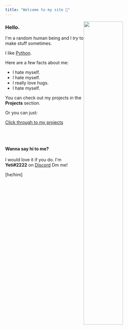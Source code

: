```yaml
---
title: "Welcome to my site 👋"
---
```


<img style="float: right;" width="50%" height="50%" src="https://waifu.now.sh/sfw/hug">

### Hello.


I'm a random human being and I _try_ to make stuff sometimes.

I like [Python](https://python.org). 


Here are a few facts about me:

* I hate myself.
* I hate myself.
* I really love hugs.
* I hate myself.

You can check out my projects in the **Projects** section.

Or you can just:

<a href="projects.html" class="btn btn-warning">Click through to my projects</a>

<br>
<br>

#### Wanna say hi to me?

I would love it if you do. I'm **Yeti#2222** on [Discord](https://discord.com) <span class="label label-info">Dm me!</span>

<div class="progress progress-stripped active">
  <div class="progress-bar progress-bar-success" style="width: 100%"></div>
</div>

[he/him]

<br>
<br>

